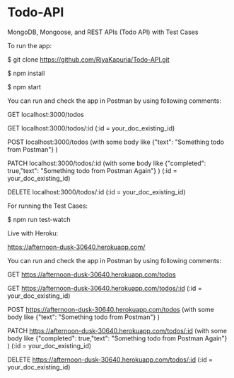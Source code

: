 # Todo-API
MongoDB, Mongoose, and REST APIs (Todo API) with Test Cases




To run the app:


$ git clone https://github.com/RiyaKapuria/Todo-API.git


$ npm install


$ npm start


You can run and check the app in Postman by using following comments:


GET localhost:3000/todos


GET localhost:3000/todos/:id   (:id = your_doc_existing_id)


POST localhost:3000/todos  (with some body like {"text": "Something todo from Postman"} )


PATCH localhost:3000/todos/:id  (with some body like {"completed": true,"text": "Something todo from Postman Again"} )   (:id = your_doc_existing_id)


DELETE localhost:3000/todos/:id   (:id = your_doc_existing_id)




For running the Test Cases:


$ npm run test-watch




Live with Heroku:


https://afternoon-dusk-30640.herokuapp.com/


You can run and check the app in Postman by using following comments:


GET https://afternoon-dusk-30640.herokuapp.com/todos


GET https://afternoon-dusk-30640.herokuapp.com/todos/:id   (:id = your_doc_existing_id)


POST https://afternoon-dusk-30640.herokuapp.com/todos  (with some body like {"text": "Something todo from Postman"} )


PATCH https://afternoon-dusk-30640.herokuapp.com/todos/:id  (with some body like {"completed": true,"text": "Something todo from Postman Again"} )   (:id = your_doc_existing_id)


DELETE https://afternoon-dusk-30640.herokuapp.com/todos/:id   (:id = your_doc_existing_id)
